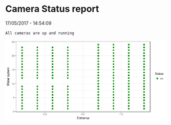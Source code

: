 Camera Status report
================
17/05/2017 - 14:54:09

    All cameras are up and running

![](camreport_files/figure-markdown_github/unnamed-chunk-2-1.png)
